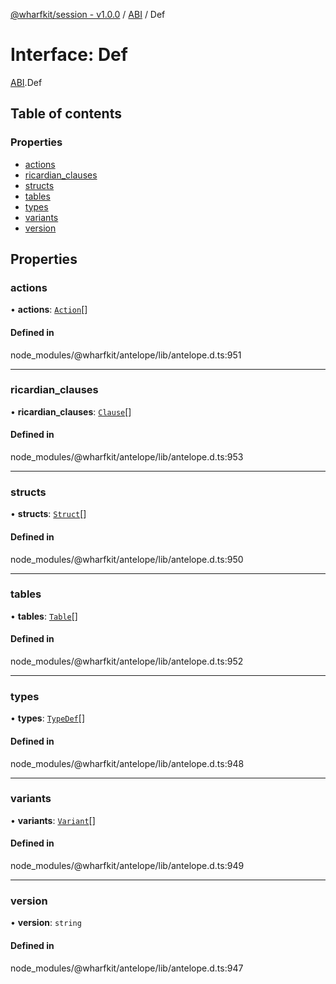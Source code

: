 [@wharfkit/session - v1.0.0](/docs/testREADME.md) / [ABI](/docs/testmodules/ABI.md) / Def

# Interface: Def

[ABI](/docs/testmodules/ABI.md).Def

## Table of contents

### Properties

- [actions](/docs/testinterfaces/ABI.Def.md#actions)
- [ricardian\_clauses](/docs/testinterfaces/ABI.Def.md#ricardian_clauses)
- [structs](/docs/testinterfaces/ABI.Def.md#structs)
- [tables](/docs/testinterfaces/ABI.Def.md#tables)
- [types](/docs/testinterfaces/ABI.Def.md#types)
- [variants](/docs/testinterfaces/ABI.Def.md#variants)
- [version](/docs/testinterfaces/ABI.Def.md#version)

## Properties

### actions

• **actions**: [`Action`](/docs/testinterfaces/ABI.Action.md)[]

#### Defined in

node_modules/@wharfkit/antelope/lib/antelope.d.ts:951

___

### ricardian\_clauses

• **ricardian\_clauses**: [`Clause`](/docs/testinterfaces/ABI.Clause.md)[]

#### Defined in

node_modules/@wharfkit/antelope/lib/antelope.d.ts:953

___

### structs

• **structs**: [`Struct`](/docs/testinterfaces/ABI.Struct.md)[]

#### Defined in

node_modules/@wharfkit/antelope/lib/antelope.d.ts:950

___

### tables

• **tables**: [`Table`](/docs/testinterfaces/ABI.Table.md)[]

#### Defined in

node_modules/@wharfkit/antelope/lib/antelope.d.ts:952

___

### types

• **types**: [`TypeDef`](/docs/testinterfaces/ABI.TypeDef.md)[]

#### Defined in

node_modules/@wharfkit/antelope/lib/antelope.d.ts:948

___

### variants

• **variants**: [`Variant`](/docs/testinterfaces/ABI.Variant.md)[]

#### Defined in

node_modules/@wharfkit/antelope/lib/antelope.d.ts:949

___

### version

• **version**: `string`

#### Defined in

node_modules/@wharfkit/antelope/lib/antelope.d.ts:947
